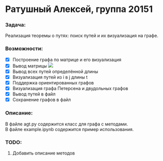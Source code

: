 

# Ратушный Алексей, группа 20151

### Задача:
Реализация теоремы о путях: поиск путей и их визуализация на графе.

### Возможности:
- [x] Построение графа по матрице и его визуализация
- [x] Вывод матрицы <img src="https://render.githubusercontent.com/render/math?math=A^{t}">
- [x] Вывод всех путей определённой длины
- [x] Визуализация путей из i в j длины t
- [x] Поддержка ориентированных графов
- [x] Визуализация графа Петерсена и двудольных графов 
- [x] Вывод путей в файл
- [x] Сохранение графов в файл

### Описание:
В файле agt.py содержится класс для графа с методами.  
В файле example.ipynb содержится пример использования.

### TODO:
1. Добавить описание методов

